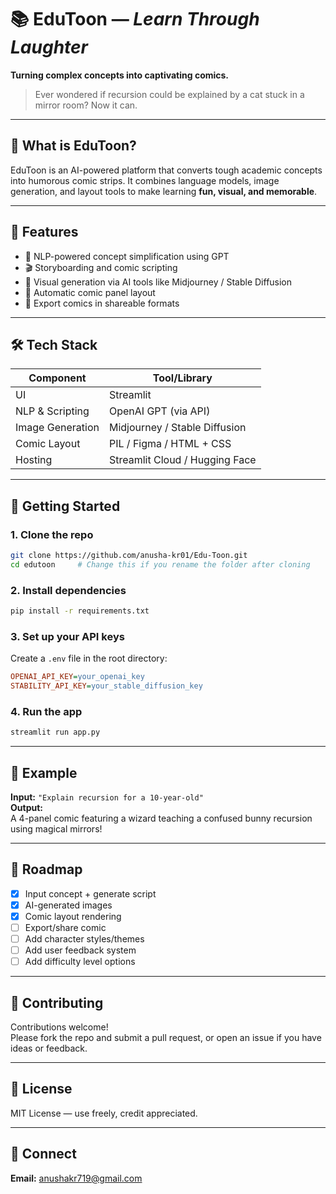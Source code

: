 # 📚 EduToon — *Learn Through Laughter*

**Turning complex concepts into captivating comics.**

> Ever wondered if recursion could be explained by a cat stuck in a mirror room? Now it can.

---

## 🎯 What is EduToon?

EduToon is an AI-powered platform that converts tough academic concepts into humorous comic strips. It combines language models, image generation, and layout tools to make learning **fun, visual, and memorable**.

---

## 🌟 Features

- 🧠 NLP-powered concept simplification using GPT  
- 🎬 Storyboarding and comic scripting  
- 🎨 Visual generation via AI tools like Midjourney / Stable Diffusion  
- 🧩 Automatic comic panel layout  
- 💾 Export comics in shareable formats  

---

## 🛠️ Tech Stack

| Component        | Tool/Library                     |
|------------------|----------------------------------|
| UI               | Streamlit                        |
| NLP & Scripting  | OpenAI GPT (via API)             |
| Image Generation | Midjourney / Stable Diffusion    |
| Comic Layout     | PIL / Figma / HTML + CSS         |
| Hosting          | Streamlit Cloud / Hugging Face   |

---

## 🚀 Getting Started

### 1. Clone the repo
```bash
git clone https://github.com/anusha-kr01/Edu-Toon.git
cd edutoon     # Change this if you rename the folder after cloning
```

### 2. Install dependencies
```bash
pip install -r requirements.txt
```

### 3. Set up your API keys  
Create a `.env` file in the root directory:
```ini
OPENAI_API_KEY=your_openai_key
STABILITY_API_KEY=your_stable_diffusion_key
```

### 4. Run the app
```bash
streamlit run app.py
```

---

## 🧪 Example

**Input:** `"Explain recursion for a 10-year-old"`  
**Output:**  
A 4-panel comic featuring a wizard teaching a confused bunny recursion using magical mirrors!

---

## 🎯 Roadmap

- [x] Input concept + generate script  
- [x] AI-generated images  
- [x] Comic layout rendering  
- [ ] Export/share comic  
- [ ] Add character styles/themes  
- [ ] Add user feedback system  
- [ ] Add difficulty level options  

---

## 🤝 Contributing

Contributions welcome!  
Please fork the repo and submit a pull request, or open an issue if you have ideas or feedback.

---

## 📄 License

MIT License — use freely, credit appreciated.

---

## 💬 Connect

**Email:** anushakr719@gmail.com  
